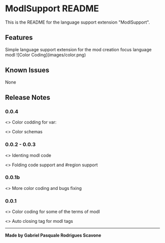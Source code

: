 # ModlSupport README

This is the README for the language support extension "ModlSupport". 

## Features

Simple language support extension for the mod creation focus language modl
\!\[Color Coding\]\(images/color.png\)

## Known Issues

None

## Release Notes

### 0.0.4
<<Added>> Color codding for var:

<<Updated>> Color schemas

### 0.0.2 - 0.0.3
<<Added>> Identing modl code
    
<<Added>> Folding code support and #region support


### 0.0.1b
<<Added>> More color coding and bugs fixing


### 0.0.1
<<Added>> Color coding for some of the terms of modl

<<Added>> Auto closing tag for modl tags

----------------------------------------------------------------------------------------------------------

**Made by Gabriel Pasquale Rodrigues Scavone**